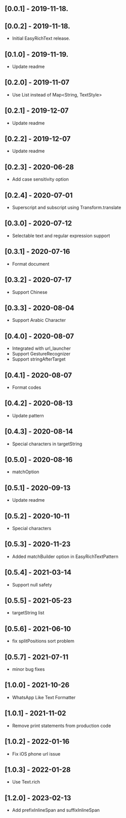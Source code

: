 ## [0.0.1] - 2019-11-18.

## [0.0.2] - 2019-11-18.

* Initial EasyRichText release.

## [0.1.0] - 2019-11-19.

* Update readme

## [0.2.0] - 2019-11-07

* Use List<EasyRichTextPattern> instead of Map<String, TextStyle>

## [0.2.1] - 2019-12-07

* Update readme

## [0.2.2] - 2019-12-07

* Update readme

## [0.2.3] - 2020-06-28

* Add case sensitivity option

## [0.2.4] - 2020-07-01

* Superscript and subscript using Transform.translate

## [0.3.0] - 2020-07-12

* Selectable text and regular expression support

## [0.3.1] - 2020-07-16

* Format document

## [0.3.2] - 2020-07-17

* Support Chinese

## [0.3.3] - 2020-08-04

* Support Arabic Character

## [0.4.0] - 2020-08-07

* Integrated with url_launcher
* Support GestureRecognizer
* Support stringAfterTarget

## [0.4.1] - 2020-08-07

* Format codes

## [0.4.2] - 2020-08-13

* Update pattern

## [0.4.3] - 2020-08-14

* Special characters in targetString

## [0.5.0] - 2020-08-16

* matchOption

## [0.5.1] - 2020-09-13
* Update readme

## [0.5.2] - 2020-10-11
* Special characters

## [0.5.3] - 2020-11-23
* Added matchBuilder option in EasyRichTextPattern

## [0.5.4] - 2021-03-14
* Support null safety

## [0.5.5] - 2021-05-23
* targetString list

## [0.5.6] - 2021-06-10
* fix splitPositions sort problem

## [0.5.7] - 2021-07-11
* minor bug fixes

## [1.0.0] - 2021-10-26
* WhatsApp Like Text Formatter

## [1.0.1] - 2021-11-02
* Remove print statements from production code

## [1.0.2] - 2022-01-16
* Fix iOS phone url issue

## [1.0.3] - 2022-01-28
* Use Text.rich

## [1.2.0] - 2023-02-13
* Add prefixInlineSpan and suffixInlineSpan